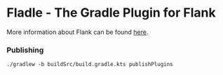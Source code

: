 # Fladle - The Gradle Plugin for Flank

More information about Flank can be found [here](https://github.com/testArmada/flank).


### Publishing

`./gradlew -b buildSrc/build.gradle.kts publishPlugins`
